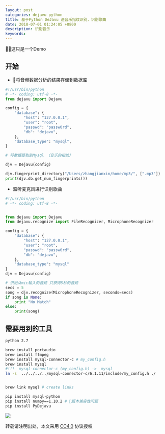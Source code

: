```yaml
---
layout: post
categories: dejavu python
title: 基于Python DeJavu 进音乐指纹识别，识别歌曲
date: 2018-07-01 01:24:05 +0800
description: 识别音乐
keywords: 
---
```


这只是一个Demo

## 开始

* 将音频数据分析的结果存储到数据库

```python
#!/usr/bin/python
# -*- coding: utf-8 -*-
from dejavu import Dejavu

config = {
    "database": {
        "host": "127.0.0.1",
        "user": "root",
        "passwd": "passw0rd",
        "db": "dejavu",
    },
    "database_type": "mysql",
}

# 将数据提取到Mysql （音乐的指纹）

djv = Dejavu(config)

djv.fingerprint_directory("/Users/zhangjianxin/home/mp3/", [".mp3"])
print(djv.db.get_num_fingerprints())

```

* 监听麦克风进行识别歌曲

```python
#!/usr/bin/python
# -*- coding: utf-8 -*-


from dejavu import Dejavu
from dejavu.recognize import FileRecognizer, MicrophoneRecognizer

config = {
    "database": {
        "host": "127.0.0.1",
        "user": "root",
        "passwd": "passw0rd",
        "db": "dejavu",
    },
    "database_type": "mysql"
}
djv = Dejavu(config)

# 识别从mic输入的音频 只获得5秒的音频
secs = 5
song = djv.recognize(MicrophoneRecognizer, seconds=secs)
if song is None:
    print "No Match"
else:
    print(song)
```


## 需要用到的工具

```bash
python 2.7

brew install portaudio
brew install ffmpeg
brew install mysql-connector-c # my_config.h
brew install mysql
#!!!  mysql-connector-c (my_config.h) ->  mysql
ln -s  ../../../../mysql-connector-c/6.1.11/include/my_config.h ./


brew link mysql # create links

pip install mysql-python
pip install numpy==1.10.2 # 版本兼容性问题
pip install PyDejavu

```

![](http://zmatsh.b0.upaiyun.com/demos/788db197-f796-42d2-8ea5-ef655160e7c5.png)

转载请注明出处，本文采用 [CC4.0](http://creativecommons.org/licenses/by-nc-nd/4.0/) 协议授权
